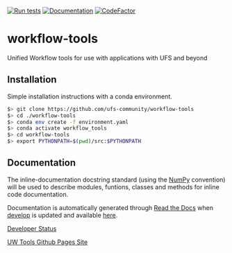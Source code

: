 [![Run tests](https://github.com/ufs-community/workflow-tools/actions/workflows/tests.yaml/badge.svg)](https://github.com/ufs-community/workflow-tools/actions/workflows/tests.yaml)
[![Documentation](https://github.com/ufs-community/workflow-tools/actions/workflows/docs.yaml/badge.svg)](https://github.com/ufs-community/workflow-tools/actions/workflows/docs.yaml)
[![CodeFactor](https://www.codefactor.io/repository/github/ufs-community/workflow-tools/badge)](https://www.codefactor.io/repository/github/ufs-community/workflow-tools)
# workflow-tools

Unified Workflow tools for use with applications with UFS and beyond

## Installation
Simple installation instructions with a conda environment.
```sh
$> git clone https://github.com/ufs-community/workflow-tools
$> cd ./workflow-tools
$> conda env create -f environment.yaml
$> conda activate workflow_tools
$> cd workflow-tools
$> export PYTHONPATH=$(pwd)/src:$PYTHONPATH
```

## Documentation
The inline-documentation docstring standard (using the [NumPy](https://numpydoc.readthedocs.io/en/latest/format.html#docstring-standard) convention) will be used to describe modules, funtions, classes and methods for inline code documentation.

Documentation is automatically generated through [Read the Docs](https://readthedocs.org/) when [develop](https://github.com/ufs-community/workflow-tools/tree/develop) is updated and available [here](https://unified-workflow.readthedocs.io/en/latest/).

[Developer Status](https://github.com/orgs/ufs-community/projects/1)

[UW Tools Github Pages Site](https://ufs-community.github.io/workflow-tools/)